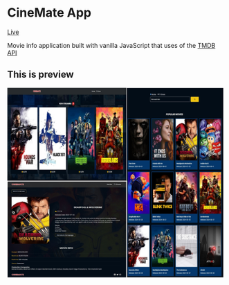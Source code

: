 # CineMate App
[Live](https://cinemate-movie1.netlify.app/)

Movie info application built with vanilla JavaScript that uses of the [TMDB API](https://developers.themoviedb.org/3)

## This is preview
<img src="images/screen.jpg" width="500">




